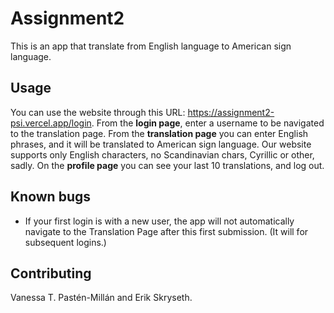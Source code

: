 # Assignment2

This is an app that translate from English language to American sign language.

## Usage
You can use the website through this URL: https://assignment2-psi.vercel.app/login. From the **login page**, enter a username to be navigated to the translation page. From the **translation page** you can enter English phrases, and it will be translated to American sign language. Our website supports only English characters, no Scandinavian chars, Cyrillic or other, sadly. On the **profile page** you can see your last 10 translations, and log out.

## Known bugs
- If your first login is with a new user, the app will not automatically navigate to the Translation Page after this first submission. (It will for subsequent logins.)

## Contributing
Vanessa T. Pastén-Millán and Erik Skryseth.
